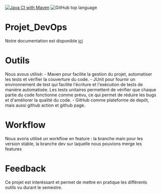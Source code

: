 [![Java CI with Maven](https://github.com/Berenguier/Projet_DevOps/actions/workflows/maven.yml/badge.svg?branch=dev)](https://github.com/Berenguier/Projet_DevOps/actions/workflows/maven.yml) <img alt="GitHub top language" src="https://img.shields.io/github/languages/top/Berenguier/Projet_DevOps?style=plastic">
# Projet_DevOps

Notre documentation est disponible <a href="https://berenguier.github.io/Projet_DevOps/" pattern="_blank">ici</a>

# Outils

Nous avous utilisé: - Maven pour facilite la gestion du projet, automatiser les tests et vérifier la couverture du code.
                    - JUnit pour fournir un environnement de test qui facilite l'écriture et l'exécution de tests de manière automatisée. Les tests unitaires permettent                       de vérifier que chaque partie du code fonctionne comme prévu, ce qui permet de réduire les bugs et d'améliorer la qualité du code.
                    - GitHub comme plateforme de depôt, mais aussi github action et github page.
# Workflow

Nous avons utilisé un workflow en feature : la branche main pour les version stable, la branche dev sur laquelle nous pouvions merge les features

# Feedback

Ce projet est interéssant et permet de mettre en pratique les différents outils vu durant le semestre.
